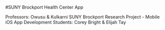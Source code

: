 #SUNY Brockport Health Center App

Professors: Owusu & Kulkarni
SUNY Brockport Research Project - Mobile iOS App Development
Students: Corey Bright & Elijah Tay

